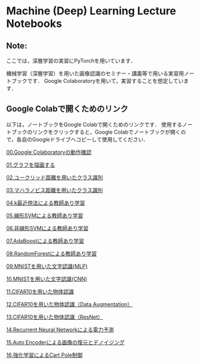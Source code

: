 # Machine (Deep) Learning Lecture Notebooks

## Note:
ここでは，深層学習の実習にPyTorchを用いています．


機械学習（深層学習）を用いた画像認識のセミナー・講義等で用いる実習用ノートブックです．
Google Colaboratoryを用いて，実習することを想定しています．


## Google Colabで開くためのリンク

以下は，ノートブックをGoogle Colabで開くためのリンクです．
使用するノートブックのリンクをクリックすると，Google Colabでノートブックが開くので，各自のGoogleドライブへコピーして使用してください．

[00.Google Colaboratoryの動作確認](https://colab.research.google.com/github/machine-perception-robotics-group/GoogleColabNotebooks/blob/master/MLDL_lecture_notebooks/00_operation_check_of_google_colab.ipynb)

[01.グラフを描画する](https://colab.research.google.com/github/machine-perception-robotics-group/GoogleColabNotebooks/blob/master/MLDL_lecture_notebooks/01_drawing_graph.ipynb)

[02.ユークリッド距離を用いたクラス識別](https://colab.research.google.com/github/machine-perception-robotics-group/GoogleColabNotebooks/blob/master/MLDL_lecture_notebooks/02_classification_by_euclidean_distance.ipynb)

[03.マハラノビス距離を用いたクラス識別](https://colab.research.google.com/github/machine-perception-robotics-group/GoogleColabNotebooks/blob/master/MLDL_lecture_notebooks/03_classification_by_mahalanobis_distance.ipynb)

[04.k最近傍法による教師あり学習](https://colab.research.google.com/github/machine-perception-robotics-group/GoogleColabNotebooks/blob/master/MLDL_lecture_notebooks/04_supervised_learning_by_k-nearest_neighbor.ipynb)

[05.線形SVMによる教師あり学習](https://colab.research.google.com/github/machine-perception-robotics-group/GoogleColabNotebooks/blob/master/MLDL_lecture_notebooks/05_supervised_learning_by_linear_svm.ipynb)

[06.非線形SVMによる教師あり学習](https://colab.research.google.com/github/machine-perception-robotics-group/GoogleColabNotebooks/blob/master/MLDL_lecture_notebooks/06_supervised_learning_by_nonliear_svm.ipynb)

[07.AdaBoostによる教師あり学習](https://colab.research.google.com/github/machine-perception-robotics-group/GoogleColabNotebooks/blob/master/MLDL_lecture_notebooks/07_supervised_learning_by_adaboost.ipynb)

[08.RandomForestによる教師あり学習](https://colab.research.google.com/github/machine-perception-robotics-group/GoogleColabNotebooks/blob/master/MLDL_lecture_notebooks/08_supervised_learning_by_random_forest.ipynb)






[09.MNISTを用いた文字認識(MLP)](https://colab.research.google.com/github/machine-perception-robotics-group/GoogleColabNotebooks/blob/master/MLDL_lecture_notebooks/01_MNIST_MLP.ipynb)

[10.MNISTを用いた文字認識(CNN)](https://colab.research.google.com/github/machine-perception-robotics-group/GoogleColabNotebooks/blob/master/MLDL_lecture_notebooks/02_MNIST_CNN.ipynb)

[11.CIFAR10を用いた物体認識](https://colab.research.google.com/github/machine-perception-robotics-group/GoogleColabNotebooks/blob/master/MLDL_lecture_notebooks/03_CIFAR_CNN.ipynb)

[12.CIFAR10を用いた物体認識（Data Augmentation）](https://colab.research.google.com/github/machine-perception-robotics-group/GoogleColabNotebooks/blob/master/MLDL_lecture_notebooks/04_augmentation.ipynb)

[13.CIFAR10を用いた物体認識（ResNet）](https://colab.research.google.com/github/machine-perception-robotics-group/GoogleColabNotebooks/blob/master/MLDL_lecture_notebooks/05_cifar_resnet.ipynb)





[14.Recurrent Neural Networkによる電力予測](https://colab.research.google.com/github/machine-perception-robotics-group/GoogleColabNotebooks/blob/master/MLDL_lecture_notebooks/14_power_prediction_by_recurrent_neural_network.ipynb)

[15.Auto Encoderによる画像の復元とデノイジング](https://colab.research.google.com/github/machine-perception-robotics-group/GoogleColabNotebooks/blob/master/MLDL_lecture_notebooks/15_image_reconstruction_denoising_by_autoencoder.ipynb)

[16.強化学習によるCart Pole制御](https://colab.research.google.com/github/machine-perception-robotics-group/GoogleColabNotebooks/blob/master/MLDL_lecture_notebooks/16_cart_pole_control_by_deep_reinforcement_learning.ipynb)





